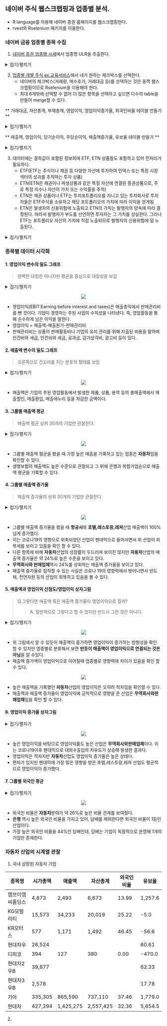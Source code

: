 ## 네이버 주식 웹스크랩핑과 업종별 분석.
- R language를 이용해 네이버 증권 홈페이지를 웹스크랩핑한다.
- rvest와 Rselenium 패키지를 이용한다.

### 네이버 금융 업종별 종목 수집
 1. [네이버 증권 업종별 시세](https://finance.naver.com/sise/sise_group.naver?type=upjong)에서 업종명 ULR을 추출한다.

<details>
  <summary>접기/펼치기</summary>
  
```r
#업종별 종목 주소
url <- "https://finance.naver.com/sise/sise_group.naver?type=upjong"
html <- read_html(url,encoding = "EUC-KR")

sise_gr <- html %>%
  html_nodes("table") %>%
  html_nodes("td") %>%
  html_nodes("a") %>%
  html_attr("href") %>%
  .[1:79]

sise1_gr <- paste0("https://finance.naver.com", sise_gr)
```
</details>
  
  2. [업종별 개별 주식 ex.교육서비스](https://finance.naver.com/sise/sise_group_detail.naver?type=upjong&no=290)에서 내가 원하는 체크박스를 선택한다.
     - 네이버의 체크박스(거래량, 매수호가, 거래대금 등)를 선택하는 것은 동적 웹스크랩핑이므로 Rselenium을 이용해야 한다.
     - 최대 6개밖에 선택할 수 없어 더 많은 항목을 선택하고 싶으면 다수의 table을 만들어 merge할 수 있다.
       
  ** 거래대금, 자산총계, 부채총계, 영업이익, 영업이익증가율, 외국인비율 테이블 만들기 **
  <details> 
  <summary>접기/펼치기</summary>
  
```r
# 거래대금, 자산총계, 부채총계, 영업이익, 영업이익증가율, 외국인비율 테이블 만들기
table1 <- c()
for (k in 1:length(sise1_gr)) {
  remDr$navigate(sise1_gr[k])
  # remDr$ screenshot (display = TRUE)
  
  
  # checked 속성이 있는 요소를 찾기 위한 XPath
  xpath <- '//input[@type="checkbox" and @checked]'
  
  # 요소 선택
  elements <- remDr$findElements(using = "xpath", value = xpath)
  
  # 선택된 요소의 checked 속성 제거
  for (element in elements) {
    remDr$executeScript("arguments[0].removeAttribute('checked')",
                        list(element))
  }
  
  # remDr$ screenshot (display = TRUE)
  
  
  for (i in c(3, 5, 10, 11, 15, 16)) {
    element_id <- paste0("option", i)
    checkbox <-
      remDr$findElement(
        using = "xpath",
        value = sprintf('//input[@type="checkbox" and @id="%s"]', element_id)
      )
    checkbox$clickElement()
  }
  
  # remDr$screenshot(display = TRUE)
  
  
  element <-
    remDr$findElement(using = "xpath", value = "/html/body/div[3]/div[2]/div[2]/div[3]/form/div/div/div/a[1]")
  
  
  if (!is.null(element)) {
    # 클릭
    element$clickElement()
  } else {
    # 요소가 없을 경우 처리
  }
  
  remDr$screenshot(display = TRUE)
  
  table_element <-
    remDr$findElement(using = "css", value = "#contentarea > div:nth-child(5) > table")
  
  table_html <- table_element$getPageSource()[[1]]
  
  # Extract the table data using CSS selector
  table_data <-
    read_html(table_html) %>%
    html_nodes("#contentarea > div:nth-child(5) > table") %>%
    html_table(fill = TRUE) %>%
    as.data.frame() %>%
    select(-토론실) %>%
    select(-Var.12)
  
  jong_mok <- read_html(table_html) %>%
    html_nodes("table") %>%
    html_nodes("td") %>%
    html_text() %>%
    .[2] %>%
    gsub("\\n|\\t", "", .)
  
  업종명 <-  matrix(jong_mok , nrow(table_data))
  
  df <- cbind(업종명, table_data)
  
  table1 <- rbind(table1, df)
  
}

# View(table1)

sise1_gr <- paste0("https://finance.naver.com", sise_gr)
```
</details>

** 매출액, 영업이익, 당기순이익, 주당순이익, 매출액증가율, 유보율 테이블 만들기 **

<details>

 <summary>접기/펼치기</summary>

```r
# table2 <- c()
for (k in 1:length(sise1_gr)) {
  remDr$navigate(sise1_gr[k])
  # remDr$ screenshot (display = TRUE)
  
  
  # checked 속성이 있는 요소를 찾기 위한 XPath
  xpath <- '//input[@type="checkbox" and @checked]'
  
  # 요소 선택
  elements <- remDr$findElements(using = "xpath", value = xpath)
  
  # 선택된 요소의 checked 속성 제거
  for (element in elements) {
    remDr$executeScript("arguments[0].removeAttribute('checked')",
                        list(element))
  }
  
  # remDr$ screenshot (display = TRUE)
  
  
  for (i in c(5, 17, 22, 23, 25, 27)) {
    element_id <- paste0("option", i)
    checkbox <-
      remDr$findElement(
        using = "xpath",
        value = sprintf('//input[@type="checkbox" and @id="%s"]', element_id)
      )
    checkbox$clickElement()
  }
  
  # remDr$screenshot(display = TRUE)
  
  
  element <-
    remDr$findElement(using = "xpath", value = "/html/body/div[3]/div[2]/div[2]/div[3]/form/div/div/div/a[1]")
  
  #
  if (!is.null(element)) {
    # 클릭
    element$clickElement()
  } else {
    # 요소가 없을 경우 처리
  }
  
  remDr$screenshot(display = TRUE)
  
  table_element <-
    remDr$findElement(using = "css", value = "#contentarea > div:nth-child(5) > table")
  
  
  table_html <- table_element$getPageSource()[[1]]
  
  # Extract the table data using CSS selector
  table_data <-
    read_html(table_html) %>%
    html_nodes("#contentarea > div:nth-child(5) > table") %>%
    html_table(fill = TRUE) %>%
    as.data.frame() %>%
    select(-토론실) %>%
    select(-Var.12)
  
  jong_mok <- read_html(table_html) %>%
    html_nodes("table") %>%
    html_nodes("td") %>%
    html_text() %>%
    .[2] %>%
    gsub("\\n|\\t", "", .)
  
  업종명 <-  matrix(jong_mok , nrow(table_data))
  
  df <- cbind(업종명, table_data)
  
  table2 <- rbind(table2, df)
  
}

# View(table2)
```
</details>

  3. 데이터에는 결측값이 포함된 정보외에 ETF, ETN 상품들도 포함하고 있어 전처리가 필요하다.
     - ETF(ETF는 주식이나 채권 등 다양한 자산에 투자하여 인덱스 또는 특정 시장 섹터의 성과를 추적하는 투자 상품)
     - ETN(ETN은 채권이나 파생상품과 같은 특정 자산에 연결된 증권상품으로, 주로 특정 지수나 자산의 가치 또는 수익률을 추적)
     - ETN은 채권 상품이나 ETF는 투자포트폴리오를 지니고 있는 투자회사로 투자자들은 ETF주식을 소유하고 해당 포트폴리오의 가치에 따라 이익을 얻게됨
     - ETN은 발생자의 신용위험에 노출되고 ETN의 가치는 발행자의 양속에 따라 결정된다. 따라서 발행자가 부도를 선언하면 투자자는 그 가치를 상실한다. 그러나 ETF는 포트폴리오 자산의 가치에 직접 노출되므로 발행자의 신용위험에 덜 노출된다.

<details>
  <summary>접기/펼치기</summary>

  ```r
table1_ad <- table1 %>%
  .[, c(1, 2, 6:11)] %>%
  filter(!영업이익 %in% c("", NA))

table_j <-
  as.data.frame(lapply(table1_ad, function(x)
    gsub(",", "", x))) # ,를 지우지 않으면 숫자로 인식을 못함.
```
</details>

### 종목별 데이터 시각화

#### 1. 영업이익 변수의 밀도 그래프
   > 완벽한 대칭은 아니지만 평균을 중심으로 대칭성을 보임
<details>
 <summary>접기/펼치기</summary>
 
```r
ggplot(data = table_j, aes(x = 영업이익)) +
  geom_density(fill = "steelblue", color = "black") +
  labs(x = "영업이익", y = "밀도", title = "영업이익 분포") +
  theme_minimal() +
  xlim(-1000, 1000)

```
</details>

<p align="center">
  <img src="https://github.com/baedabean/myrepo/blob/main/%EC%8A%A4%ED%81%AC%EB%A6%B0%EC%83%B7%202023-06-12%20%EC%98%A4%EC%A0%84%209.50.42.png?raw=true)https://github.com/baedabean/myrepo/blob/main/%EC%8A%A4%ED%81%AC%EB%A6%B0%EC%83%B7%202023-06-12%20%EC%98%A4%EC%A0%84%209.50.42.png?raw=true">
</p>

 - 영업이익(EBIT:Earning before interest and taxes)은 매출총익에서 판매관리비를 뺀 것이다. 기업이 경영하는 주된 사업의 수익성을 나타낸다. 즉, 영업활동을 통해 순수하게 남은 이익을 말한다.
 - 영업이익 = 매출액-매출원가-판매관리비
 - 판매관리비는 상품의 판매활동비나 기업의 유지 관리를 위해 지출된 비용을 말하며 인건비와 세금, 인건비와 세금, 공과금, 감가상각비, 광고비 등이 있다.

#### 2. 매출액 변수의 밀도 그래프
   > 오른쪽으로 긴꼬리를 지는 분포의 형태를 보임

<details>
   
 <summary>접기/펼치기</summary>
 
```r
# 매출액 변수의 밀도 그래프
ggplot(data = table_j, aes(x =매출액)) +
  geom_density(fill = "steelblue", color = "black") +
  labs(x = "매출액", y = "밀도", title = "매출액 분포") +
  theme_minimal() +
  xlim(0, 5000)
```
</details>

<p align="center">
  <img src="https://github.com/baedabean/myrepo/blob/main/%EC%8A%A4%ED%81%AC%EB%A6%B0%EC%83%B7%202023-06-12%20%EC%98%A4%EC%A0%84%209.50.53.png?raw=true">
</p>

- 매출액은 기업의 주된 영업활동에서 발생한 제품, 상품, 용역 등의 총매출액에서 매출할인, 매출환입, 매출에누리 등을 차감한 금액이다.

#### 3. 그룹별 매출액 평균
   > 매출액 평균 상위 30개의 기업만 관찰한다.

<details>
   
 <summary>접기/펼치기</summary>
 
```r
#그룹별 매출액 평균

group_30 <- table_j %>%
  group_by(업종명) %>%
  summarize(mean_매출액 = mean(매출액, na.rm = TRUE)) %>% 
  top_n(30, mean_매출) 

#막대그래프 그리기

ggplot(data = group_30 , aes(x = 업종명, y = mean_매출액, fill = 업종명)) +
  stat_summary(fun = "mean",
               geom = "bar",
              position = "dodge") +
  labs(x = "업종명", y = "매출액", title = "그룹별 매출액 평균") +
  theme_minimal() +
  theme(axis.text.x = element_text(angle = 45, hjust = 1))
```
</details>

<p align="center">
  <img src="https://github.com/baedabean/myrepo/blob/main/%EA%B7%B8%EB%A3%B9%EB%B3%84%20%EB%A7%A4%EC%B6%9C%EC%95%A1%20%ED%8F%89%EA%B7%A0.png?raw=true">
</p>

 - 그룹별 매출액 평균을 봤을 때 가장 높은 매출을 기록하고 있는 업종은 **자동차**임을 확인할 수 있다.
 - 생명보험의 매출액도 높은 수준으로 관찰되고 그 뒤에 은행과 복합기업순으로 매출액 평균을 기록할 수 있다.
   
#### 4. 그룹별 매출액 증가율
   > 매출액 증가율의 상위 30개의 기업만 관찰한다.

<details>
   
 <summary>접기/펼치기</summary>
 
```r
#그룹별 매출액 증가율
top_30_f <- table_j %>%
  group_by(업종명) %>%
  summarize(mean_매출액증가율 = mean(매출액증가율, na.rm = TRUE)) %>% 
  top_n(30, mean_매출액증가율) 

#막대그래프 그리기
ggplot(data = top_30 , aes(x = 업종명, y = mean_매출액증가율, fill = 업종명)) +
  stat_summary(fun = "mean",
               geom = "bar",
               position = "dodge") +
  labs(x = "업종명", y = "매출액 증가율", title = "그룹별 매출액 증가율") +
  theme_minimal() +
  theme(axis.text.x = element_text(angle = 45, hjust = 1))
```
</details>

<p align="center">
  <img src="https://github.com/baedabean/myrepo/blob/main/%EA%B7%B8%EB%A3%B9%EB%B3%84%20%EB%A7%A4%EC%B6%9C%EC%95%A1%20%EC%A6%9D%EA%B0%80%EC%9C%A8.png?raw=true">
</p>

- 그룹별 매출액 증가율을 봤을 때 **항공사**와 **호텔,레스토랑,레져**산업 매출액이 100% 넘게 증가했다.
- 이는 코로나19의 영향으로 위축되었던 산업이 펜데믹으로 들어서면서 위 산업이 회복세를 보이고 있음을 확인 할 수 있다.
- 다른 항목에 비해 **자동차**산업의 성장률이 두드러져 보이진 않지만 **자동차**산업의 매출액 증가율은 약 24%로 높은 수준을 보이고 있다.
- **무역회사와 판매업체**역시 24%를 상회하는 매출액 증가율을 보이고 있다.
- 매출액 증가율로 짐작할 수 있는 사실은 코로나 19의 영향력에서 벗어나면서 반도체, 천연자원 등의 산업이 회복하고 있음을 볼 수 있다.

#### 5. 매출액과 영업이익 산점도/영업이익 상자그림

   > Q.그렇다면 매출액 혹은 매출액 증가율이 영업이익으로 질까?
   >> A. 일반적으로 그렇다고 할 수 있지만 반드시 그런 것은 아니다.
   
  <details>
   
 <summary>접기/펼치기</summary>
 
```
#매출액 상위30개를 기준으로 영업이익률 table 작성

top_m_n <- top_30$업종명
top_m <- c()
for (i in 1:30) {
 top_m_table <-  table_j %>% 
    filter(업종명%in% top_m_n[i])
 top_m <- rbind(top_m, top_m_table)
}

#스캐터 플롯 그리기 
ggplot(data = table_j, aes(x = 매출액, y = 영업이익, color = 업종명)) +
 geom_point() +
 labs(x = "매출액", y = "영업이익", title = "매출액과 영업이익 관계") +
 geom_smooth(method = "lm", se=F) ## 그룹별 회귀선 추가

#상자그림 그리기
ggplot(data =  top_m, aes(x = 업종명, y = 영업이익, fill = 업종명)) +
  geom_boxplot() +
  labs(x = "업종명", y = "영업이익", title = "그룹별 매출액 비교") +
  theme(axis.text.x = element_text(angle = 45, hjust = 1)) +
  ylim(-1500, 1500)
```
</details>

<p align="center">
  <img src="https://github.com/baedabean/myrepo/blob/main/%E1%84%86%E1%85%A2%E1%84%8E%E1%85%AE%E1%86%AF%E1%84%8B%E1%85%A2%E1%86%A8%E1%84%80%E1%85%AA%20%E1%84%8B%E1%85%A7%E1%86%BC%E1%84%8B%E1%85%A5%E1%86%B8%E1%84%8B%E1%85%B5%E1%84%8B%E1%85%B5%E1%86%A8%E1%84%85%E1%85%B2%E1%86%AF%20%E1%84%89%E1%85%A1%E1%86%AB%E1%84%8C%E1%85%A5%E1%86%B7%E1%84%83%E1%85%A9%20%E1%84%87%E1%85%A9%E1%86%A8%E1%84%89%E1%85%A1%E1%84%87%E1%85%A9%E1%86%AB.png?raw=true">
</p>

- 위 그림에서 알 수 있듯이 매출액이 증가하면 영업이익이 증가하는 방향성을 확인 할 수 있지만 엽종별로 분류해서 보면 **반듯이 매출액이 영업이익으로 연결되는 것은 아님**을 알 수있다.
- 매출액 증가액이 영업이익으로 이어질때 업종별로 영향력에 차이가 있음을 확인 할 수 있다.

<p align="center">
  <img src="https://github.com/baedabean/myrepo/blob/main/%E1%84%80%E1%85%B3%E1%84%85%E1%85%AE%E1%86%B8%E1%84%87%E1%85%A7%E1%86%AF%20%E1%84%8B%E1%85%A7%E1%86%BC%E1%84%8B%E1%85%A5%E1%86%B8%E1%84%8B%E1%85%B5%E1%84%8B%E1%85%B5%E1%86%A8.png?raw=true">
</p>

- 높은 매출액을 기록했던 **자동차**산업의 영업이익은 오히려 적자임을 확인할 수 있다.
- 매출액과 매출액 증가율이 영업이익에 긍적적으로 영향을 준 산업은 **무역회사와판매업채**임을 확인 할 수 있다.

#### 6. 영업이익 증가율 상자그림
<details>
   
 <summary>접기/펼치기</summary>
 
```
#상자그림 그리기
ggplot(data = top_m, aes(x = 업종명, y = 영업이익증가율, fill = 업종명)) +
  geom_boxplot() +
  labs(x = "업종명", y = "영업이익증가율", title = "업종별 영업이익증가율 상자그림")+
  theme_minimal() +
  theme(axis.text.x = element_text(angle = 45, hjust = 1))+
  ylim(-200,200)
```
</details>

<p align="center">
  <img src="https://github.com/baedabean/myrepo/blob/main/%E1%84%8B%E1%85%A7%E1%86%BC%E1%84%8B%E1%85%A5%E1%86%B8%E1%84%8B%E1%85%B5%E1%84%8B%E1%85%B5%E1%86%A8%20%E1%84%8C%E1%85%B3%E1%86%BC%E1%84%80%E1%85%A1%E1%84%8B%E1%85%B2%E1%86%AF%20%E1%84%89%E1%85%A1%E1%86%BC%E1%84%8C%E1%85%A1%E1%84%80%E1%85%B3%E1%84%85%E1%85%B5%E1%86%B7.png?raw=true">
</p>

- 높은 영업이익을 바탕으로 영업이익률도 높은 산업은 **무역회사와판매업체**이다. 이는 코로나19이후 펜데믹으로 대외수출입의 자유도가 상승해 발생한 결과다.
- 영업이익은 적자지만 **자동차**산업도 영업이익 증가율은 높은 상태다.
- 편차가 있지만 펜데믹에 가장 많은 영향을 받은 호텔,레스토랑,레져 산업도 평균적으로 영업이익이 증가했다.

#### 7. 그룹별 외국인 평균
   
<details>
   
 <summary>접기/펼치기</summary>
 
```
# 그룹별 외국인 평균
top_30_f <- table_j %>%
  group_by(업종명) %>%
  summarize(mean_외국인비율 = mean(외국인비율, na.rm = TRUE)) %>% 
  top_n(30, mean_외국인비율)

#막대그래프 그리기
ggplot(data = top_30_f , aes(x = 업종명, y = mean_외국인비율, fill = 업종명)) +
  stat_summary(fun = "mean",
               geom = "bar",
               position = "dodge") +
  labs(x = "업종명", y = "외국인 비율", title = "그룹별 외국인 비율") +
  theme_minimal() +
  theme(axis.text.x = element_text(angle = 45, hjust = 1))

```
</details>


<p align="center">
  <img src="https://github.com/baedabean/myrepo/blob/main/%EA%B7%B8%EB%A3%B9%EB%B3%84%20%EC%99%B8%EA%B5%AD%EC%9D%B8%20%EB%B9%84%EC%9C%A8.png?raw=true">
</p>

- 외국인 비율은 **자동차**분야가 약 26%로 높은 비율 관계를 보여줬다.
- **은행** 역시 높은 외국인 비율을 가지고 있어, 담배를 제외한다면 외국인 비율이 1등인 산업이다.
- 가장 높은 외국인 비율을 44%인 담배인데, 담배는 기업이 독점적으로 운영해 1개의 기업만 존재한다.

### 자동차 산업의 시계열 관찰

1. 국내 상장된 자동차 기업

| 종목명 | 시가총액 | 매출액 | 자산총계 | 외국인비율 | 유보율 |
|----- |-----   | -----| ----- | ----- | ----- |
| 엠브이엠씨홀딩스 |  4,873 | 2,493|6,673 |13.99|1,257.6|
| KG모빌리티 |15,573 | 34,233|    20,019|      25.22|    -5.0|
|KR모터스        | 577   |1,171  |    1,492 |   46.45|   -56.6|
|현대차우         |26,524|       |              | |60.61        |
|디피코          | 394   | 127   |     380      | 0.00 | -470.0|
|현대차2우B       | 39,877|       |              |   |62.33     |   
|현대차3우B      | 2,578|        |         |   |17.78|        
|기아          | 335,305|865,590 |  737,110      |37.46 |1,779.0|
|현대차         |427,294 |1,425,275| 2,557,425      |32.36| 5,654.5|

2. 


